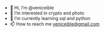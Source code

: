 - 👋 Hi, I’m @veniceible
- 👀 I’m interested in crypto and photo
- 🌱 I’m currently learning sql and python
- 📫 How to reach me veniceible@gmail.com


<!---
veniceible/veniceible is a ✨ special ✨ repository because its `README.md` (this file) appears on your GitHub profile.
You can click the Preview link to take a look at your changes.
--->
